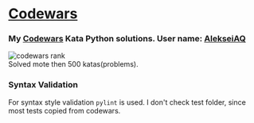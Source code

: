 # [Codewars](http://www.codewars.com/)

### My [Codewars](http://www.codewars.com/) Kata Python solutions. User name: [AlekseiAQ](https://www.codewars.com/users/AlekseiAQ) 
![codewars rank](https://www.codewars.com/users/AlekseiAQ/badges/large)  
Solved mote then 500 katas(problems).

### Syntax Validation

For syntax style validation `pylint` is used. I don't check test folder, since most tests copied from codewars.

